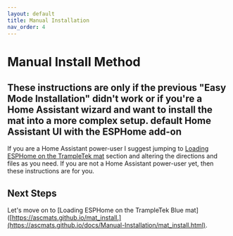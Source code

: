```yaml
---
layout: default
title: Manual Installation
nav_order: 4
---
```


# Manual Install Method

## These instructions are only if the previous "Easy Mode Installation" didn't work or if you're a Home Assistant wizard and want to install the mat into a more complex setup.  default Home Assistant UI with the ESPHome add-on
If you are a Home Assistant power-user I suggest jumping to [Loading ESPHome on the TrampleTek mat](https://ascmats.github.io/docs/Manual-Installation/mat_install.html) section and altering the directions and files as you need. If you are not a Home Assistant power-user yet, then these instructions are for you.

## Next Steps
Let's move on to [Loading ESPHome on the TrampleTek Blue mat]([https://ascmats.github.io/mat_install.](https://ascmats.github.io/docs/Manual-Installation/mat_install.html).
